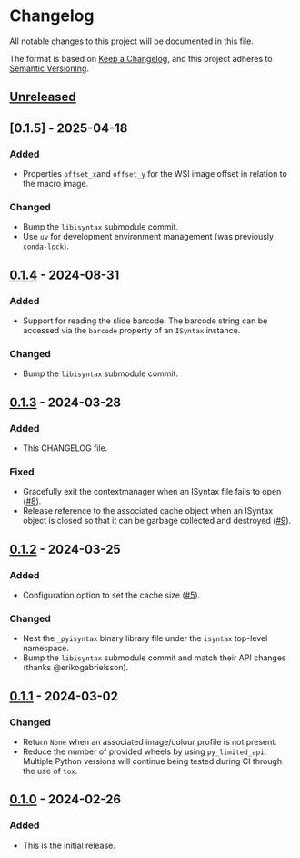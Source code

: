 # Changelog

All notable changes to this project will be documented in this file.

The format is based on [Keep a Changelog](https://keepachangelog.com/en/1.1.0/),
and this project adheres to [Semantic Versioning](https://semver.org/spec/v2.0.0.html).

## [Unreleased]

## [0.1.5] - 2025-04-18

### Added

- Properties `offset_x`and `offset_y` for the WSI image offset in relation to the macro image.

### Changed

- Bump the `libisyntax` submodule commit.
- Use `uv` for development environment management (was previously `conda-lock`).

## [0.1.4] - 2024-08-31

### Added

- Support for reading the slide barcode. The barcode string can be accessed via
  the `barcode` property of an `ISyntax` instance.

### Changed

- Bump the `libisyntax` submodule commit.

## [0.1.3] - 2024-03-28

### Added

- This CHANGELOG file.

### Fixed

- Gracefully exit the contextmanager when an ISyntax file fails to open
  ([#8](https://github.com/anibali/pyisyntax/issues/8)).
- Release reference to the associated cache object when an ISyntax object is closed
  so that it can be garbage collected and destroyed
  ([#9](https://github.com/anibali/pyisyntax/issues/9)).

## [0.1.2] - 2024-03-25

### Added

- Configuration option to set the cache size
  ([#5](https://github.com/anibali/pyisyntax/issues/5)).

### Changed

- Nest the `_pyisyntax` binary library file under the `isyntax` top-level
  namespace.
- Bump the `libisyntax` submodule commit and match their API changes
  (thanks @erikogabrielsson).

## [0.1.1] - 2024-03-02

### Changed

- Return `None` when an associated image/colour profile is not present.
- Reduce the number of provided wheels by using `py_limited_api`.
  Multiple Python versions will continue being tested during CI through
  the use of `tox`.

## [0.1.0] - 2024-02-26

### Added

- This is the initial release.

[unreleased]: https://github.com/anibali/pyisyntax/compare/v0.1.5...HEAD
[0.1.4]: https://github.com/anibali/pyisyntax/compare/v0.1.4...v0.1.5
[0.1.4]: https://github.com/anibali/pyisyntax/compare/v0.1.3...v0.1.4
[0.1.3]: https://github.com/anibali/pyisyntax/compare/v0.1.2...v0.1.3
[0.1.2]: https://github.com/anibali/pyisyntax/compare/v0.1.1...v0.1.2
[0.1.1]: https://github.com/anibali/pyisyntax/compare/v0.1.0...v0.1.1
[0.1.0]: https://github.com/anibali/pyisyntax/releases/tag/v0.1.0
